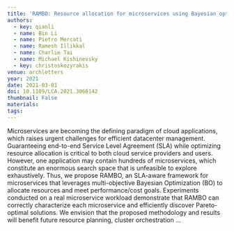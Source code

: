 ```yaml
---
title: 'RAMBO: Resource allocation for microservices using Bayesian optimization'
authors:
  - key: qianli
  - name: Bin Li
  - name: Pietro Mercati
  - name: Ramesh Illikkal
  - name: Charlie Tai
  - name: Michael Kishinevsky
  - key: christoskozyrakis
venue: archletters
year: 2021
date: 2021-03-01
doi: 10.1109/LCA.2021.3066142
thumbnail: False
materials:
tags:
---
```

Microservices are becoming the defining paradigm of cloud applications, which raises urgent challenges for efficient datacenter management. Guaranteeing end-to-end Service Level Agreement (SLA) while optimizing resource allocation is critical to both cloud service providers and users. However, one application may contain hundreds of microservices, which constitute an enormous search space that is unfeasible to explore exhaustively. Thus, we propose RAMBO, an SLA-aware framework for microservices that leverages multi-objective Bayesian Optimization (BO) to allocate resources and meet performance/cost goals. Experiments conducted on a real microservice workload demonstrate that RAMBO can correctly characterize each microservice and efficiently discover Pareto-optimal solutions. We envision that the proposed methodology and results will benefit future resource planning, cluster orchestration …
